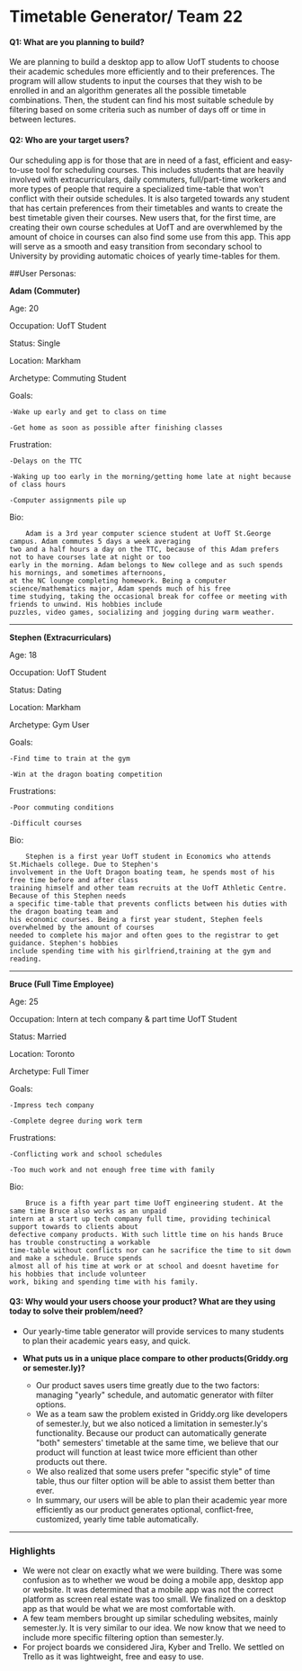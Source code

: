 ﻿# Timetable Generator/ Team 22

#### Q1: What are you planning to build?

We are planning to build a desktop app to allow UofT students to choose their academic schedules more efficiently and to their preferences. The program will allow students to input the courses that they wish to be enrolled in and an algorithm generates all the possible timetable combinations. Then, the student can find his most suitable schedule by filtering based on some criteria such as number of days off or time in between lectures.


#### Q2: Who are your target users?

Our scheduling app is for those that are in need of a fast, efficient and easy-to-use tool for scheduling courses.  This includes
students that are heavily involved with extracurriculars, daily commuters, full/part-time workers and more types of people that require
a specialized time-table that won't conflict with their outside schedules. It is also targeted towards any student that has certain preferences from their timetables and wants to create the best timetable given their courses.  New users that, for the first time, are creating their own course schedules at UofT and are overwhlemed by the amount of choice in courses can also find some use from this app.  This app will serve as a smooth and easy transition from secondary school to University by providing automatic choices of yearly time-tables for them.

##User Personas:

**Adam (Commuter)**

Age: 20

Occupation: UofT Student

Status: Single

Location: Markham

Archetype: Commuting Student

Goals: 	

	-Wake up early and get to class on time

	-Get home as soon as possible after finishing classes

Frustration:

	-Delays on the TTC

	-Waking up too early in the morning/getting home late at night because of class hours

	-Computer assignments pile up

Bio:

		Adam is a 3rd year computer science student at UofT St.George campus. Adam commutes 5 days a week averaging
  	two and a half hours a day on the TTC, because of this Adam prefers not to have courses late at night or too
	early in the morning. Adam belongs to New college and as such spends his mornings, and sometimes afternoons,
	at the NC lounge completing homework. Being a computer science/mathematics major, Adam spends much of his free
	time studying, taking the occasional break for coffee or meeting with friends to unwind. His hobbies include
	puzzles, video games, socializing and jogging during warm weather.

__________________________________________________________________________________________________________________

**Stephen (Extracurriculars)**

Age: 18

Occupation: UofT Student

Status: Dating

Location: Markham

Archetype: Gym User

Goals:

	-Find time to train at the gym

	-Win at the dragon boating competition

Frustrations:

	-Poor commuting conditions

	-Difficult courses

Bio:

		Stephen is a first year UofT student in Economics who attends St.Michaels college. Due to Stephen's
	involvement in the Uoft Dragon boating team, he spends most of his free time before and after class
	training himself and other team recruits at the UofT Athletic Centre. Because of this Stephen needs
	a specific time-table that prevents conflicts between his duties with the dragon boating team and
	his economic courses. Being a first year student, Stephen feels overwhelmed by the amount of courses
	needed to complete his major and often goes to the registrar to get guidance. Stephen's hobbies
	include spending time with his girlfriend,training at the gym and reading.

______________________________________________________________________________________________________________

**Bruce (Full Time Employee)**

Age: 25

Occupation: Intern at tech company & part time UofT Student

Status: Married

Location: Toronto

Archetype: Full Timer

Goals:

	-Impress tech company

	-Complete degree during work term

Frustrations:

	-Conflicting work and school schedules

	-Too much work and not enough free time with family

Bio:

		Bruce is a fifth year part time UofT engineering student. At the same time Bruce also works as an unpaid
	intern at a start up tech company full time, providing techinical support towards to clients about
	defective company products. With such little time on his hands Bruce has trouble constructing a workable
	time-table without conflicts nor can he sacrifice the time to sit down and make a schedule. Bruce spends
	almost all of his time at work or at school and doesnt havetime for his hobbies that include volunteer
	work, biking and spending time with his family.


#### Q3: Why would your users choose your product? What are they using today to solve their problem/need?

* Our yearly-time table generator will provide services to many students to plan their academic years easy, and quick.

* **What puts us in a unique place compare to other products(Griddy.org or semester.ly)?**
  * Our product saves users time greatly due to the two factors: managing "yearly" schedule, and automatic generator with filter options.
  * We as a team saw the problem existed in Griddy.org like developers of semester.ly, but we also noticed a limitation in semester.ly's functionality.  Because our product can automatically generate "both" semesters' timetable at the same time, we believe that our product will function at least twice more efficient than other products out there.
  * We also realized that some users prefer "specific style" of time table, thus our filter option will be able to assist them better than ever.
  * In summary, our users will be able to plan their academic year more efficiently as our product generates optional, conflict-free, customized, yearly time table automatically.


----

### Highlights

* We were not clear on exactly what we were building. There was some confusion as to whether we woud be doing a mobile app, desktop app or website. It was determined that a mobile app was not the correct platform as screen real estate was too small. We finalized on a desktop app as that would be what we are most comfortable with.
* A few team members brought up similar scheduling websites, mainly semester.ly. It is very similar to our idea. We now know that we need to include more specific filtering option than semester.ly.
* For project boards we considered Jira, Kyber and Trello. We settled on Trello as it was lightweight, free and easy to use.
